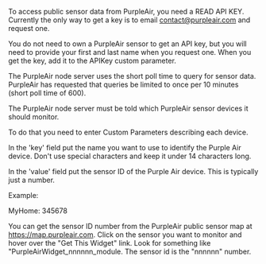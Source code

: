 To access public sensor data from PurpleAir, you need a READ API KEY. Currently the only
way to get a key is to email contact@purpleair.com and request one.

You do not need to own a PurpleAir sensor to get an API key, but you will need to provide your
first and last name when you request one. When you get the key, add it to the APIKey custom 
parameter.

The PurpleAir node server uses the short poll time to query for sensor data.  PurpleAir has
requested that queries be limited to once per 10 minutes (short poll time of 600).

The PurpleAir node server must be told which PurpleAir sensor devices it should monitor.

To do that you need to enter Custom Parameters describing each device.

In the 'key' field put the name you want to use to identify the Purple Air device.  Don't use
special characters and keep it under 14 characters long.

In the 'value' field put the sensor ID of the Purple Air device. This is typically just a number.

Example:

MyHome:  345678

You can get the sensor ID number from the PurpleAir public sensor map at https://map.purpleair.com.
Click on the sensor you want to monitor and hover over the "Get This Widget" link.  Look for
something like "PurpleAirWidget_nnnnnn_module.  The sensor id is the "nnnnnn" number.

